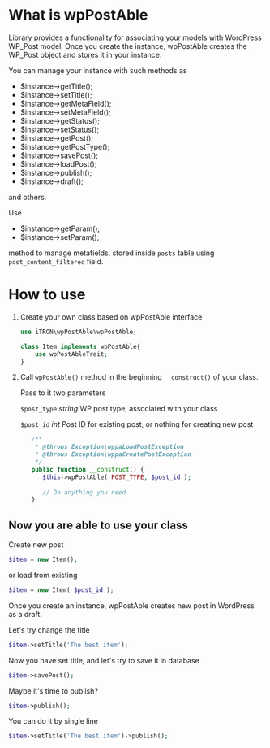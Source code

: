 # What is wpPostAble

Library provides a functionality for associating your models with WordPress WP_Post model.
Once you create the instance, wpPostAble creates the WP_Post object and stores it in your instance.

You can manage your instance with such methods as

- $instance->getTitle();
- $instance->setTitle();
- $instance->getMetaField();
- $instance->setMetaField();
- $instance->getStatus();
- $instance->setStatus();
- $instance->getPost();
- $instance->getPostType();
- $instance->savePost();
- $instance->loadPost();
- $instance->publish();
- $instance->draft();

and others.

Use 

- $instance->getParam();
- $instance->setParam();

method to manage metafields, stored inside `posts` table using `post_content_filtered` field.

# How to use

1. Create your own class based on wpPostAble interface

    ```php
    use iTRON\wpPostAble\wpPostAble;
    
    class Item implements wpPostAble{
        use wpPostAbleTrait;
    }
    ```

2. Call `wpPostAble()` method in the beginning `__construct()` of your class.

   Pass to it two parameters

   `$post_type` _string_ WP post type, associated with your class

   `$post_id`   _int_    Post ID for existing post, or nothing for creating new post

   ```php
      /**
       * @throws Exception\wppaLoadPostException
       * @throws Exception\wppaCreatePostException
       */
      public function __construct() {
         $this->wpPostAble( POST_TYPE, $post_id );
         
         // Do anything you need
      }
   ```

## Now you are able to use your class

Create new post

```php
$item = new Item();
```

or load from existing

```php
$item = new Item( $post_id );
```


Once you create an instance, wpPostAble creates new post in WordPress as a draft.

Let's try change the title
```php
$item->setTitle('The best item');
```
Now you have set title, and let's try to save it in database
```php
$item->savePost();
```

Maybe it's time to publish?
```php
$item->publish();
```

You can do it by single line
```php
$item->setTitle('The best item')->publish();
```
